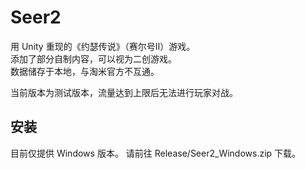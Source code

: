 # Seer2

用 Unity 重现的《约瑟传说》（赛尔号II）游戏。  
添加了部分自制内容，可以视为二创游戏。  
数据储存于本地，与淘米官方不互通。  

当前版本为测试版本，流量达到上限后无法进行玩家对战。

## 安装

目前仅提供 Windows 版本。
请前往 Release/Seer2_Windows.zip 下载。
